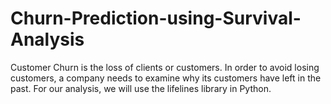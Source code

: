 # Churn-Prediction-using-Survival-Analysis
Customer Churn is the loss of clients or customers. In order to avoid losing customers, a company needs to examine why its customers have left in the past. For our analysis, we will use the lifelines library in Python.
